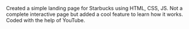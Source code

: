 Created a simple landing page for Starbucks using HTML, CSS, JS. Not a complete interactive page but added a cool feature to learn how it works. Coded with the help of YouTube.
